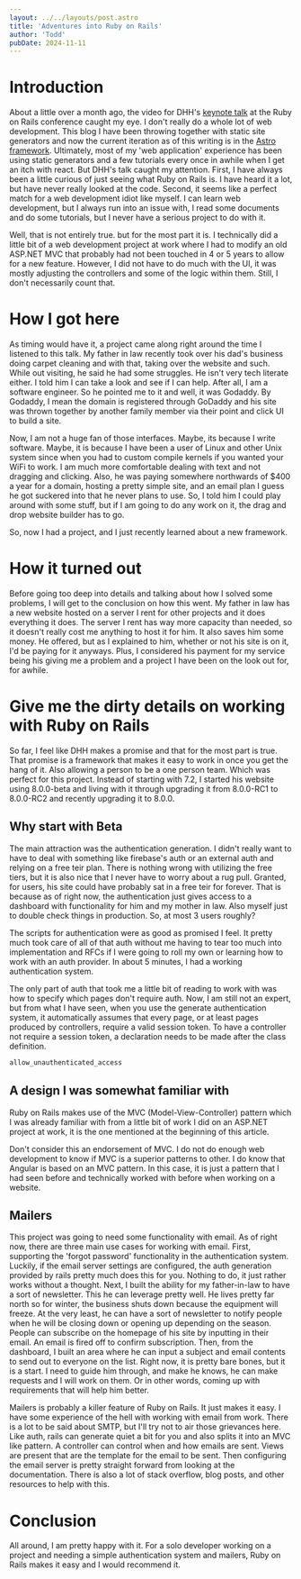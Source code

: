 ```yaml
---
layout: ../../layouts/post.astro
title: 'Adventures into Ruby on Rails'
author: 'Todd'
pubDate: 2024-11-11
---
```


# Introduction

About a little over a month ago, the video for DHH's [keynote talk](https://www.youtube.com/watch?v=-cEn_83zRFw&t=3329s) at the Ruby on Rails conference caught my eye. I don't really do a whole lot of web development. This blog I have been throwing together with static site generators and now the current iteration as of this writing is in the [Astro framework](https://astro.build). Ultimately, most of my 'web application' experience has been using static generators and a few tutorials every once in awhile when I get an itch with react. But DHH's talk caught my attention. First, I have always been a little curious of just seeing what Ruby on Rails is. I have heard it a lot, but have never really looked at the code. Second, it seems like a perfect match for a web development idiot like myself. I can learn web development, but I always run into an issue with, I read some documents and do some tutorials, but I never have a serious project to do with it.

Well, that is not entirely true. but for the most part it is. I technically did a little bit of a web development project at work where I had to modify an old ASP.NET MVC that probably had not been touched in 4 or 5 years to allow for a new feature. However, I did not have to do much with the UI, it was mostly adjusting the controllers and some of the logic within them. Still, I don't necessarily count that. 

# How I got here

As timing would have it, a project came along right around the time I listened to this talk. My father in law recently took over his dad's business doing carpet cleaning and with that, taking over the website and such. While out visiting, he said he had some struggles. He isn't very tech literate either. I told him I can take a look and see if I can help. After all, I am a software engineer. So he pointed me to it and well, it was Godaddy. By Godaddy, I mean the domain is registered through GoDaddy and his site was thrown together by another family member via their point and click UI to build a site. 

Now, I am not a huge fan of those interfaces. Maybe, its because I write software. Maybe, it is because I have been a user of Linux and other Unix system since when you had to custom compile kernels if you wanted your WiFi to work. I am much more comfortable dealing with text and not dragging and clicking. Also, he was paying somewhere northwards of $400 a year for a domain, hosting a pretty simple site, and an email plan I guess he got suckered into that he never plans to use. So, I told him I could play around with some stuff, but if I am going to do any work on it, the drag and drop website builder has to go.

So, now I had a project, and I just recently learned about a new framework.

# How it turned out

Before going too deep into details and talking about how I solved some problems, I will get to the conclusion on how this went. My father in law has a new website hosted on a server I rent for other projects and it does everything it does. The server I rent has way more capacity than needed, so it doesn't really cost me anything to host it for him. It also saves him some money. He offered, but as I explained to him, whether or not his site is on it, I'd be paying for it anyways. Plus, I considered his payment for my service being his giving me a problem and a project I have been on the look out for, for awhile.

# Give me the dirty details on working with Ruby on Rails

So far, I feel like DHH makes a promise and that for the most part is true. That promise is a framework that makes it easy to work in once you get the hang of it. Also allowing a person to be a one person team. Which was perfect for this project. Instead of starting with 7.2, I started his website using 8.0.0-beta and living with it through upgrading it from 8.0.0-RC1 to 8.0.0-RC2 and recently upgrading it to 8.0.0.

## Why start with Beta

The main attraction was the authentication generation. I didn't really want to have to deal with something like firebase's auth or an external auth and relying on a free teir plan. There is nothing wrong with utilizing the free tiers, but it is also nice that I never have to worry about a rug pull. Granted, for users, his site could have probably sat in a free teir for forever. That is because as of right now, the authentication just gives access to a dashboard with functionality for him and my mother in law. Also myself just to double check things in production. So, at most 3 users roughly? 

The scripts for authentication were as good as promised I feel. It pretty much took care of all of that auth without me having to tear too much into implementation and RFCs if I were going to roll my own or learning how to work with an auth provider. In about 5 minutes, I had a working authentication system.

The only part of auth that took me a little bit of reading to work with was how to specify which pages don't require auth. Now, I am still not an expert, but from what I have seen, when you use the generate authentication system, it automatically assumes that every page, or at least pages produced by controllers, require a valid session token. To have a controller not require a session token, a declaration needs to be made after the class definition.

```ruby
allow_unauthenticated_access
```

## A design I was somewhat familiar with

Ruby on Rails makes use of the MVC (Model-View-Controller) pattern which I was already familiar with from a little bit of work I did on an ASP.NET project at work, it is the one mentioned at the beginning of this article. 

Don't consider this an endorsement of MVC. I do not do enough web development to know if MVC is a superior patterns to other. I do know that Angular is based on an MVC pattern. In this case, it is just a pattern that I had seen before and technically worked with before when working on a website.

## Mailers

This project was going to need some functionality with email. As of right now, there are three main use cases for working with email. First, supporting the 'forgot password' functionality in the authentication system. Luckily, if the email server settings are configured, the auth generation provided by rails pretty much does this for you. Nothing to do, it just rather works without a thought. Next, I built the ability for my father-in-law to have a sort of newsletter. This he can leverage pretty well. He lives pretty far north so for winter, the business shuts down because the equipment will freeze. At the very least, he can have a sort of newsletter to notify people when he will be closing down or opening up depending on the season. People can subscribe on the homepage of his site by inputting in their email. An email is fired off to confirm subscription. Then, from the dashboard, I built an area where he can input a subject and email contents to send out to everyone on the list. Right now, it is pretty bare bones, but it is a start. I need to guide him through, and make he knows, he can make requests and I will work on them. Or in other words, coming up with requirements that will help him better.

Mailers is probably a killer feature of Ruby on Rails. It just makes it easy. I have some experience of the hell with working with email from work. There is a lot to be said about SMTP, but I'll try not to air those grievances here. Like auth, rails can generate quiet a bit for you and also splits it into an MVC like pattern. A controller can control when and how emails are sent. Views are present that are the template for the email to be sent. Then configuring the email server is pretty straight forward from looking at the documentation. There is also a lot of stack overflow, blog posts, and other resources to help with this.

# Conclusion

All around, I am pretty happy with it. For a solo developer working on a project and needing a simple authentication system and mailers, Ruby on Rails makes it easy and I would recommend it.